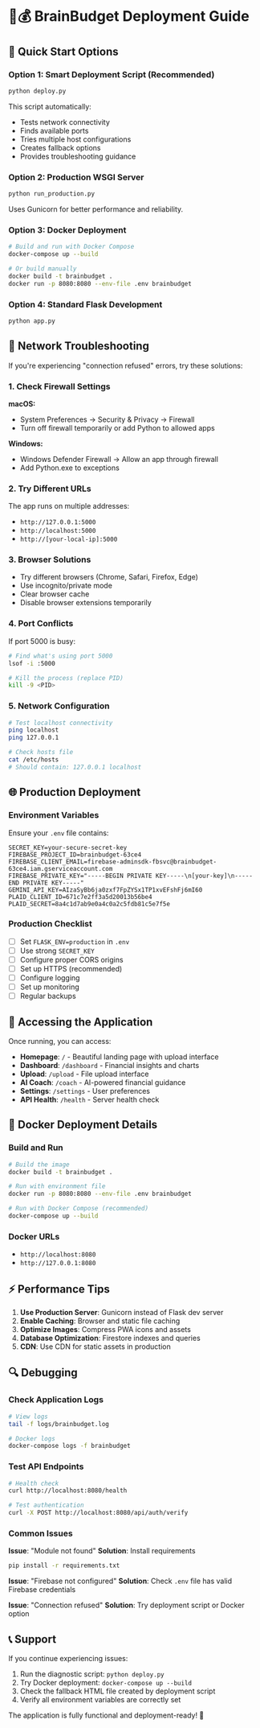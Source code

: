 # 🧠💰 BrainBudget Deployment Guide

## 🚀 Quick Start Options

### Option 1: Smart Deployment Script (Recommended)
```bash
python deploy.py
```
This script automatically:
- Tests network connectivity
- Finds available ports
- Tries multiple host configurations
- Creates fallback options
- Provides troubleshooting guidance

### Option 2: Production WSGI Server
```bash
python run_production.py
```
Uses Gunicorn for better performance and reliability.

### Option 3: Docker Deployment
```bash
# Build and run with Docker Compose
docker-compose up --build

# Or build manually
docker build -t brainbudget .
docker run -p 8080:8080 --env-file .env brainbudget
```

### Option 4: Standard Flask Development
```bash
python app.py
```

## 🔧 Network Troubleshooting

If you're experiencing "connection refused" errors, try these solutions:

### 1. Check Firewall Settings
**macOS:**
- System Preferences → Security & Privacy → Firewall
- Turn off firewall temporarily or add Python to allowed apps

**Windows:**
- Windows Defender Firewall → Allow an app through firewall
- Add Python.exe to exceptions

### 2. Try Different URLs
The app runs on multiple addresses:
- `http://127.0.0.1:5000`
- `http://localhost:5000`
- `http://[your-local-ip]:5000`

### 3. Browser Solutions
- Try different browsers (Chrome, Safari, Firefox, Edge)
- Use incognito/private mode
- Clear browser cache
- Disable browser extensions temporarily

### 4. Port Conflicts
If port 5000 is busy:
```bash
# Find what's using port 5000
lsof -i :5000

# Kill the process (replace PID)
kill -9 <PID>
```

### 5. Network Configuration
```bash
# Test localhost connectivity
ping localhost
ping 127.0.0.1

# Check hosts file
cat /etc/hosts
# Should contain: 127.0.0.1 localhost
```

## 🌐 Production Deployment

### Environment Variables
Ensure your `.env` file contains:
```
SECRET_KEY=your-secure-secret-key
FIREBASE_PROJECT_ID=brainbudget-63ce4
FIREBASE_CLIENT_EMAIL=firebase-adminsdk-fbsvc@brainbudget-63ce4.iam.gserviceaccount.com
FIREBASE_PRIVATE_KEY="-----BEGIN PRIVATE KEY-----\n[your-key]\n-----END PRIVATE KEY-----"
GEMINI_API_KEY=AIzaSyBb6ja0zxf7FpZYSx1TP1xvEFshFj6mI60
PLAID_CLIENT_ID=671c7e2ff3a5d20013b56be4
PLAID_SECRET=8a4c1d7ab9e0a4c0a2c5fdb81c5e7f5e
```

### Production Checklist
- [ ] Set `FLASK_ENV=production` in `.env`
- [ ] Use strong `SECRET_KEY`
- [ ] Configure proper CORS origins
- [ ] Set up HTTPS (recommended)
- [ ] Configure logging
- [ ] Set up monitoring
- [ ] Regular backups

## 📱 Accessing the Application

Once running, you can access:
- **Homepage**: `/` - Beautiful landing page with upload interface
- **Dashboard**: `/dashboard` - Financial insights and charts
- **Upload**: `/upload` - File upload interface
- **AI Coach**: `/coach` - AI-powered financial guidance
- **Settings**: `/settings` - User preferences
- **API Health**: `/health` - Server health check

## 🐳 Docker Deployment Details

### Build and Run
```bash
# Build the image
docker build -t brainbudget .

# Run with environment file
docker run -p 8080:8080 --env-file .env brainbudget

# Run with Docker Compose (recommended)
docker-compose up --build
```

### Docker URLs
- `http://localhost:8080`
- `http://127.0.0.1:8080`

## ⚡ Performance Tips

1. **Use Production Server**: Gunicorn instead of Flask dev server
2. **Enable Caching**: Browser and static file caching
3. **Optimize Images**: Compress PWA icons and assets
4. **Database Optimization**: Firestore indexes and queries
5. **CDN**: Use CDN for static assets in production

## 🔍 Debugging

### Check Application Logs
```bash
# View logs
tail -f logs/brainbudget.log

# Docker logs
docker-compose logs -f brainbudget
```

### Test API Endpoints
```bash
# Health check
curl http://localhost:8080/health

# Test authentication
curl -X POST http://localhost:8080/api/auth/verify
```

### Common Issues

**Issue**: "Module not found"
**Solution**: Install requirements
```bash
pip install -r requirements.txt
```

**Issue**: "Firebase not configured"
**Solution**: Check `.env` file has valid Firebase credentials

**Issue**: "Connection refused"
**Solution**: Try deployment script or Docker option

## 📞 Support

If you continue experiencing issues:
1. Run the diagnostic script: `python deploy.py`
2. Try Docker deployment: `docker-compose up --build`
3. Check the fallback HTML file created by deployment script
4. Verify all environment variables are correctly set

The application is fully functional and deployment-ready! 🎉